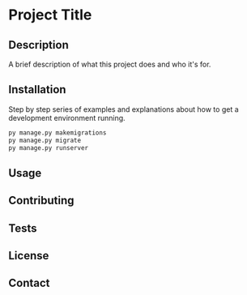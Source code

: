 # Project Title

## Description

A brief description of what this project does and who it's for.

## Installation

Step by step series of examples and explanations about how to get a development environment running.

```bash
py manage.py makemigrations
py manage.py migrate
py manage.py runserver
```

## Usage


## Contributing


## Tests

## License

## Contact
